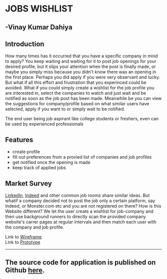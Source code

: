 # JOBS WISHLIST

## -Vinay Kumar Dahiya

## Introduction

How many times has it occurred that you have a specific company in mind to apply? You keep waiting and waiting for it to post job openings for your desired profile, but it slips your attention when the post is finally made, or maybe you simply miss because you didn't know there was an opening in the first place. Perhaps you did apply if you were very observant and lucky.
But what if all this effort and frustration that you experinced could be avoided. What if you could simply create a wishlist for the job profile you are interested in, select the companies to watch and just wait and be notified as soon as the job post has been made.
Meanwhile be you can view the suggestions for company/profile based on what similar users have selected, apply if you want to or simply wait to be notified.

The end user being job aspirant like college students or freshers, even can be used by experienced professionals

## Features

- create profile
- fill out preferences from a provied list of companies and job profiles
- get notified once the opening is made
- keep track of applied jobs  


## Market Survey

[LinkedIn](https://www.linkedin.com/), [Indeed](https://www.indeed.co.in/) and other common job rooms share similar ideas.
But whatif a company decided not to post the job only a certain platform, say Indeed, or Monster.com etc and you are not registered on there?
How is this Website different?
We let the user create a wishlist for job-company and then use background runners to directly scan the provided company website's carrer pages at regular intervals and then match each user with the company and job profile.

Link to [Wireframe](https://miro.com/app/board/o9J_kos1ItE=/)  
Link to [Prototype](https://vinaykumardahiya986147.invisionapp.com/overview/Jobs-Wishlist-ckczzc5c509cj019e4gd61kat/screens)

<hr>

## The source code for application is published on Github [here](https://github.com/winay05/JobsWishlist_app).

